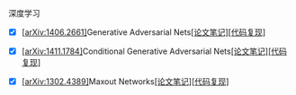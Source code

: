 深度学习

- [x] [[arXiv:1406.2661]][1.1]Generative Adversarial Nets[[论文笔记]][1.2][[代码复现]][1.3]

[1.1]:https://arxiv.org/abs/1406.2661
[1.2]:论文笔记/2014-Generative_Adversarial_Networks.md
[1.3]:论文代码/GAN-MNIST.ipynb


-  [x] [[arXiv:1411.1784]][2.1]Conditional Generative Adversarial Nets[[论文笔记]][2.2][[代码复现]][2.3]

[2.1]:https://arxiv.org/abs/1411.1784
[2.2]:论文笔记/2014-Conditional_Generative_Adversarial_Nets.md
[2.3]:论文代码/CGAN-MNIST.ipynb


-  [x] [[arXiv:1302.4389]][2.1]Maxout Networks[[论文笔记]][2.2][[代码复现]][2.3]

[2.1]:https://arxiv.org/abs/1302.4389
[2.2]:论文笔记/2013-Maxout_Networks.md
[2.3]:论文代码/Maxout_network_and_maxout_activation_function.ipynb


<!-- -  [x] [[]][2.1][[论文笔记]][2.2][[代码复现]][2.3]

[2.1]:
[2.2]:论文笔记/
[2.3]:论文代码/ -->
